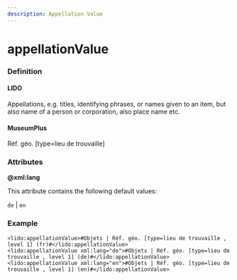 ```yaml
---
description: Appellation Value
---
```


# appellationValue

### Definition

#### LIDO

Appellations, e.g. titles, identifying phrases, or names given to an item, but also name of a person or corporation, also place name etc.

#### MuseumPlus

Réf. géo. \[type=lieu de trouvaille]

### Attributes

**@xml:lang**

This attribute contains the following default values:

`de` | `en`

### Example

```markup
<lido:appellationValue>#Objets | Réf. géo. [type=lieu de trouvaille , level 1] (fr)#</lido:appellationValue>
<lido:appellationValue xml:lang="de">#Objets | Réf. géo. [type=lieu de trouvaille , level 1] (de)#</lido:appellationValue>
<lido:appellationValue xml:lang="en">#Objets | Réf. géo. [type=lieu de trouvaille , level 1] (en)#</lido:appellationValue>
```

